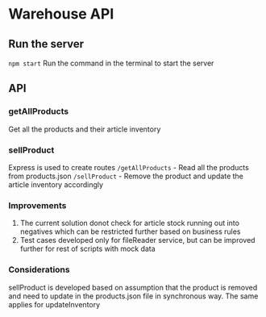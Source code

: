# Warehouse API
   
## Run the server
 `npm start` Run the command in the terminal to start the server

## API

### getAllProducts
Get all the products and their article inventory

### sellProduct
Express is used to create routes
`/getAllProducts` - Read all the products from products.json
`/sellProduct` - Remove the product and update the article inventory accordingly 


### Improvements
1. The current solution donot check for article stock running out into negatives which can be restricted further based on business rules
2. Test cases developed only for fileReader service, but can be improved further for rest of scripts with mock data
   
### Considerations
sellProduct is developed based on assumption that the product is removed and need to update in the products.json file in synchronous way. The same applies for updateInventory



